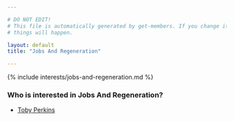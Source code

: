 ```yaml
---

# DO NOT EDIT!
# This file is automatically generated by get-members. If you change it, bad
# things will happen.

layout: default
title: "Jobs And Regeneration"

---
```


{% include interests/jobs-and-regeneration.md %}

### Who is interested in Jobs And Regeneration?


* [Toby Perkins](members/toby-perkins.html)

